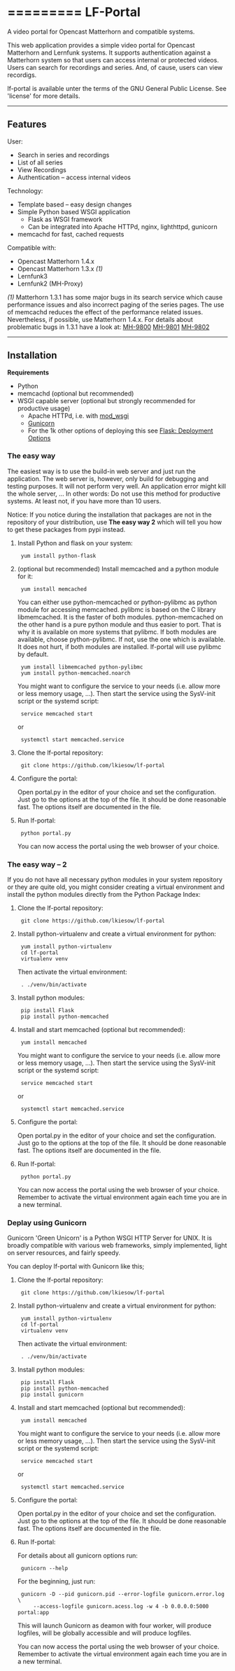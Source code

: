 =========
LF-Portal
=========

A video portal for Opencast Matterhorn and compatible systems.

This web application provides a simple video portal for Opencast Matterhorn and
Lernfunk systems. It supports authentication against a Matterhorn system so
that users can access internal or protected videos. Users can search for
recordings and series. And, of cause, users can view recordigs.

lf-portal is available unter the terms of the GNU General Public License.
See 'license' for more details.

--------
Features
--------

User:

- Search in series and recordings
- List of all series
- View Recordings
- Authentication – access internal videos

Technology:

- Template based – easy design changes
- Simple Python based WSGI application
  * Flask as WSGI framework
  * Can be integrated into Apache HTTPd, nginx, lighthttpd, gunicorn
- memcachd for fast, cached requests

Compatible with:

- Opencast Matterhorn 1.4.x
- Opencast Matterhorn 1.3.x *(1)*
- Lernfunk3
- Lernfunk2 (MH-Proxy)


*(1)* Matterhorn 1.3.1 has some major bugs in its search service which cause
		performance issues and also incorrect paging of the series pages. The use
		of memcachd reduces the effect of the performance related issues.
		Nevertheless, if possible, use Matterhorn 1.4.x. For details about
		problematic bugs in 1.3.1 have a look at:
      [MH-9800](https://opencast.jira.com/browse/MH-9800) 
		[MH-9801](https://opencast.jira.com/browse/MH-9801)
      [MH-9802](https://opencast.jira.com/browse/MH-9802)


------------
Installation
------------

**Requirements**

- Python
- memcachd (optional but recommended)
- WSGI capable server (optional but strongly recommended for productive usage)
  * Apache HTTPd, i.e. with [mod_wsgi](http://code.google.com/p/modwsgi/)
  * [Gunicorn](http://gunicorn.org/)
  * For the 1k other options of deploying this see 
    [Flask: Deployment Options](http://flask.pocoo.org/docs/deploying/#deployment)


### The easy way ###

The easiest way is to use the build-in web server and just run the application.
The web server is, however, only build for debugging and testing purposes. It
will not perform very well. An application error might kill the whole server, …
In other words: Do not use this method for productive systems. At least not, if
you have more than 10 users.

Notice: If you notice during the installation that packages are not in the
repository of your distribution, use **The easy way 2** which will tell you how
to get these packages from pypi instead.

1. Install Python and flask on your system:

		yum install python-flask

2. (optional but recommended) Install memcached and a python module for it:

		yum install memcached

	You can either use python-memcached or python-pylibmc as python module for
	accessing memcached. pylibmc is based on the C library libmemcached. It is
	the faster of both modules. python-memcached on the other hand is a pure
	python module and thus easier to port. That is why it is available on more
	systems that pylibmc. If both modules are available, choose python-pylibmc.
	If not, use the one which is available. It does not hurt, if both modules
	are installed. lf-portal will use pylibmc by default.

		yum install libmemcached python-pylibmc
		yum install python-memcached.noarch

	You might want to configure the service to your needs (i.e. allow more or
	less memory usage, …). Then start the service using the SysV-init script or
	the systemd script:

		service memcached start

	or

		systemctl start memcached.service

3. Clone the lf-portal repository:

		git clone https://github.com/lkiesow/lf-portal

4. Configure the portal:

	Open portal.py in the editor of your choice and set the configuration. Just
	go to the options at the top of the file. It should be done reasonable fast.
	The options itself are documented in the file.
	
5. Run lf-portal:

		python portal.py

	You can now access the portal using the web browser of your choice.


### The easy way – 2 ###

If you do not have all necessary python modules in your system repository or
they are quite old, you might consider creating a virtual environment and
install the python modules directly from the Python Package Index:

1. Clone the lf-portal repository:

		git clone https://github.com/lkiesow/lf-portal

2. Install python-virtualenv and create a virtual environment for python:

		yum install python-virtualenv
		cd lf-portal
		virtualenv venv

	Then activate the virtual environment:

		. ./venv/bin/activate

3. Install python modules:

		pip install Flask
		pip install python-memcached

4. Install and start memcached (optional but recommended):

		yum install memcached

	You might want to configure the service to your needs (i.e. allow more or
	less memory usage, …). Then start the service using the SysV-init script or
	the systemd script:

		service memcached start

	or

		systemctl start memcached.service

5. Configure the portal:

	Open portal.py in the editor of your choice and set the configuration. Just
	go to the options at the top of the file. It should be done reasonable fast.
	The options itself are documented in the file.
	
6. Run lf-portal:

		python portal.py

	You can now access the portal using the web browser of your choice.
	Remember to activate the virtual environment again each time you are in a
	new terminal.


### Deplay using Gunicorn ###

Gunicorn 'Green Unicorn' is a Python WSGI HTTP Server for UNIX. It is broadly
compatible with various web frameworks, simply implemented, light on server
resources, and fairly speedy.

You can deploy lf-portal with Gunicorn like this;

1. Clone the lf-portal repository:

		git clone https://github.com/lkiesow/lf-portal

2. Install python-virtualenv and create a virtual environment for python:

		yum install python-virtualenv
		cd lf-portal
		virtualenv venv

	Then activate the virtual environment:

		. ./venv/bin/activate

3. Install python modules:

		pip install Flask
		pip install python-memcached
		pip install gunicorn

4. Install and start memcached (optional but recommended):

		yum install memcached

	You might want to configure the service to your needs (i.e. allow more or
	less memory usage, …). Then start the service using the SysV-init script or
	the systemd script:

		service memcached start

	or

		systemctl start memcached.service

5. Configure the portal:

	Open portal.py in the editor of your choice and set the configuration. Just
	go to the options at the top of the file. It should be done reasonable fast.
	The options itself are documented in the file.
	
6. Run lf-portal:

	For details about all gunicorn options run:

		gunicorn --help

	For the beginning, just run:

		gunicorn -D --pid gunicorn.pid --error-logfile gunicorn.error.log \
			--access-logfile gunicorn.acess.log -w 4 -b 0.0.0.0:5000 portal:app

	This will launch Gunicorn as deamon with four worker, will produce logfiles,
	will be globally accessible and will produce logfiles.

	You can now access the portal using the web browser of your choice.
	Remember to activate the virtual environment again each time you are in a
	new terminal.
